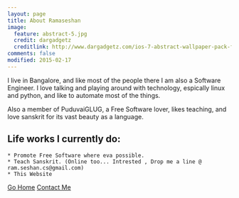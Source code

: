 ```yaml
---
layout: page
title: About Ramaseshan 
image:
  feature: abstract-5.jpg
  credit: dargadgetz
  creditlink: http://www.dargadgetz.com/ios-7-abstract-wallpaper-pack-for-iphone-5-and-ipod-touch-retina/
comments: false
modified: 2015-02-17
---
```


I live in Bangalore, and like most of the people there I am also a Software Engineer. I love talking and playing around with technology, espically linux and python, and like to automate most of the things. 

Also a member of PuduvaiGLUG, a Free Software lover, likes teaching, and love sanskrit for its vast beauty as a language.

## Life works I currently do:

    * Promote Free Software where eva possible.
    * Teach Sanskrit. (Online too... Intrested , Drop me a line @ ram.seshan.cs@gmail.com)
    * This Website

<div markdown="0"><a href="{{ site.url }}" class="btn btn-info">Go Home</a> <a href="mailto:ram.seshan.cs@gmail.com" class="btn btn-success">Contact Me</a></div>

